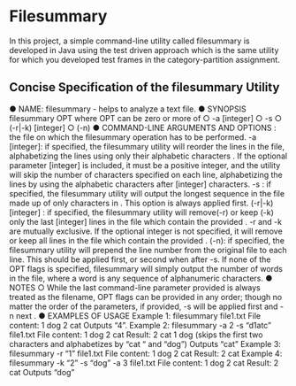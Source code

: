 # Filesummary

In this project, a simple command-line utility called filesummary is developed in Java using the test driven approach which is the same utility for which you
developed test frames in the category-partition assignment. 

## Concise Specification of the filesummary Utility
● NAME:
filesummary - helps to analyze a text file.
● SYNOPSIS
filesummary OPT <filename>
where OPT can be zero or more of
○ -a [integer]
○ -s <string>
○ (-r|-k) <string> [integer]
○ (-n)
● COMMAND-LINE ARGUMENTS AND OPTIONS
<filename> : the file on which the filesummary operation has to be performed.
-a [integer]: if specified, the filesummary utility will reorder the lines in
the file, alphabetizing the lines using only their alphabetic characters . If the
optional parameter [integer] is included, it must be a positive integer, and the
utility will skip the number of characters specified on each line, alphabetizing the
lines by using the alphabetic characters after [integer] characters.
-s <string>: if specified, the filesummary utility will output the longest
sequence in the file made up of only characters in <string> . This option is
always applied first.
(-r|-k) <string> [integer] : if specified, the filesummary utility will
remove(-r) or keep (-k) only the last [integer] lines in the file which contain the
provided <string> . -r and -k are mutually exclusive. If the optional integer is
not specified, it will remove or keep all lines in the file which contain the provided
<string> .
(-n): if specified, the filesummary utility will prepend the line number from
the original file to each line. This should be applied first, or second when after -s.
If none of the OPT flags is specified, filesummary will simply output the
number of words in the file, where a word is any sequence of alphanumeric
characters.
● NOTES
○ While the last command-line parameter provided is always treated as the
filename, OPT flags can be provided in any order; though no matter the
order of the parameters, if provided, -s will be applied first and -n next .
● EXAMPLES OF USAGE
Example 1:
filesummary file1.txt
File content:
1 dog
2 cat
Outputs “4”.
Example 2:
filesummary -a 2 -s “d1atc” file1.txt
File content:
1 dog
2 cat
Result:
2 cat
1 dog
(skips the first two characters and alphabetizes by “cat “ and “dog”)
Outputs “cat”
Example 3:
filesummary -r “1” file1.txt
File content:
1 dog
2 cat
Result:
2 cat
Example 4:
filesummary -k “2” -s “dog” -a 3 file1.txt
File content:
1 dog
2 cat
Result:
2 cat
Outputs “dog”